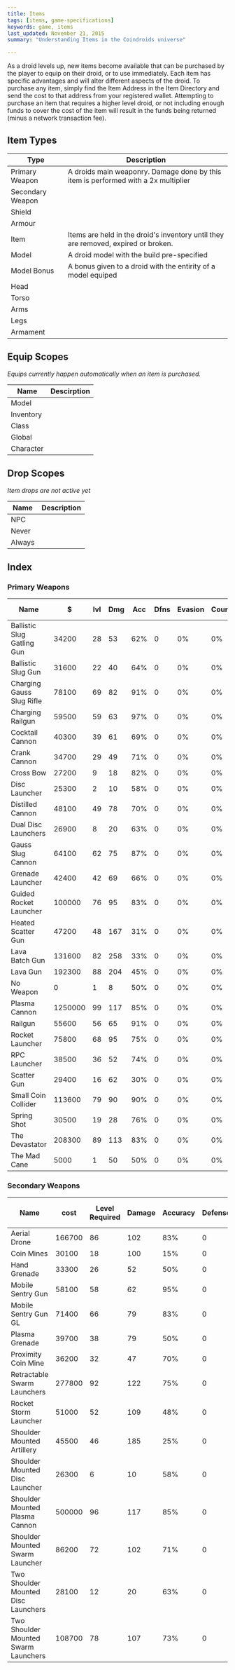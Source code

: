 ```yaml
---
title: Items
tags: [items, game-specifications]
keywords: game, items 
last_updated: November 21, 2015
summary: "Understanding Items in the Coindroids universe"

---
```


As a droid levels up, new items become available that can be purchased by the player to equip on their droid, or to use immediately. Each item has specific advantages and will alter different aspects of the droid.
To purchase any item, simply find the Item Address in the Item Directory and send the cost to that address from your registered wallet.
Attempting to purchase an item that requires a higher level droid, or not including enough funds to cover the cost of the item will result in the funds being returned (minus a network transaction fee).

## Item Types

|   Type | Description  |  
|------------------|----|
|Primary Weapon| A droids main weaponry. Damage done by this item is performed with a 2x multiplier |
|Secondary Weapon|| A droids secondary weapon.| 
|Shield| |
|Armour||
|Item| Items are held in the droid's inventory until they are removed, expired or broken. |
|Model| A droid model with the build pre-specified |
|Model Bonus| A bonus given to a droid with the entirity of a model equiped |
|Head| |
|Torso||
|Arms||
|Legs	||
|Armament||


## Equip Scopes

_Equips currently happen automatically when an item is purchased._

|Name | Descirption|
|----|------|
|Model| |
|Inventory| |
|Class | | 
|Global| |
|Character| |

## Drop Scopes

_Item drops are not active yet_

|Name| Description|
|----|----|
|NPC| |
|Never|| 
|Always||

## Index

### Primary Weapons

| Name                       | $    | lvl | Dmg | Acc | Dfns | Evasion | Counter | Health | Lasts | SDM | Drop Freq. | Drop Scope | Equip Scope |
|----------------------------|---------|----------------|--------|----------|---------|---------|----------------|-----------------|-------|-----------------------|----------------|------------|-------------|
| Ballistic Slug Gatling Gun | 34200   | 28             | 53     | 62%      | 0       | 0%      | 0%             | 0%              | 0     | 0.00                  | 0%             | NPC        | Global      |
| Ballistic Slug Gun         | 31600   | 22             | 40     | 64%      | 0       | 0%      | 0%             | 0%              | 0     | 0.00                  | 0%             | NPC        | Global      |
| Charging Gauss Slug Rifle  | 78100   | 69             | 82     | 91%      | 0       | 0%      | 0%             | 0%              | 0     | 0.25                  | 0%             | NPC        | Global      |
| Charging Railgun           | 59500   | 59             | 63     | 97%      | 0       | 0%      | 0%             | 0%              | 0     | 0.25                  | 0%             | NPC        | Global      |
| Cocktail Cannon            | 40300   | 39             | 61     | 69%      | 0       | 0%      | 0%             | 0%              | 0     | 12.00                 | 0%             | NPC        | Global      |
| Crank Cannon               | 34700   | 29             | 49     | 71%      | 0       | 0%      | 0%             | 0%              | 0     | 0.50                  | 0%             | NPC        | Global      |
| Cross Bow                  | 27200   | 9              | 18     | 82%      | 0       | 0%      | 0%             | 0%              | 0     | 5.00                  | 0%             | NPC        | Global      |
| Disc Launcher              | 25300   | 2              | 10     | 58%      | 0       | 0%      | 0%             | 0%              | 0     | 0.00                  | 0%             | NPC        | Global      |
| Distilled Cannon           | 48100   | 49             | 78     | 70%      | 0       | 0%      | 0%             | 0%              | 0     | 0.10                  | 0%             | NPC        | Global      |
| Dual Disc Launchers        | 26900   | 8              | 20     | 63%      | 0       | 0%      | 0%             | 0%              | 0     | 0.00                  | 0%             | NPC        | Global      |
| Gauss Slug Cannon          | 64100   | 62             | 75     | 87%      | 0       | 0%      | 0%             | 0%              | 0     | 0.00                  | 0%             | NPC        | Global      |
| Grenade Launcher           | 42400   | 42             | 69     | 66%      | 0       | 0%      | 0%             | 0%              | 0     | 0.00                  | 0%             | NPC        | Global      |
| Guided Rocket Launcher     | 100000  | 76             | 95     | 83%      | 0       | 0%      | 0%             | 0%              | 0     | 0.00                  | 0%             | NPC        | Global      |
| Heated Scatter Gun         | 47200   | 48             | 167    | 31%      | 0       | 0%      | 0%             | 0%              | 0     | 0.00                  | 0%             | NPC        | Global      |
| Lava Batch Gun             | 131600  | 82             | 258    | 33%      | 0       | 0%      | 0%             | 0%              | 0     | 0.00                  | 0%             | NPC        | Global      |
| Lava Gun                   | 192300  | 88             | 204    | 45%      | 0       | 0%      | 0%             | 0%              | 0     | 0.00                  | 0%             | NPC        | Global      |
| No Weapon                  | 0       | 1              | 8      | 50%      | 0       | 0%      | 0%             | 0%              | 0     | 0.00                  | 0%             | NPC        | Global      |
| Plasma Cannon              | 1250000 | 99             | 117    | 85%      | 0       | 0%      | 0%             | 0%              | 0     | 0.00                  | 0%             | NPC        | Global      |
| Railgun                    | 55600   | 56             | 65     | 91%      | 0       | 0%      | 0%             | 0%              | 0     | 0.00                  | 0%             | NPC        | Global      |
| Rocket Launcher            | 75800   | 68             | 95     | 75%      | 0       | 0%      | 0%             | 0%              | 0     | 0.00                  | 0%             | NPC        | Global      |
| RPC Launcher               | 38500   | 36             | 52     | 74%      | 0       | 0%      | 0%             | 0%              | 0     | 0.00                  | 0%             | NPC        | Global      |
| Scatter Gun                | 29400   | 16             | 62     | 30%      | 0       | 0%      | 0%             | 0%              | 0     | 0.00                  | 0%             | NPC        | Global      |
| Small Coin Collider        | 113600  | 79             | 90     | 90%      | 0       | 0%      | 0%             | 0%              | 0     | 0.75                  | 0%             | NPC        | Global      |
| Spring Shot                | 30500   | 19             | 28     | 76%      | 0       | 0%      | 0%             | 0%              | 0     | 0.50                  | 0%             | NPC        | Global      |
| The Devastator             | 208300  | 89             | 113    | 83%      | 0       | 0%      | 0%             | 0%              | 0     | 0.50                  | 0%             | NPC        | Global      |
| The Mad Cane               | 5000    | 1              | 50     | 50%      | 0       | 0%      | 0%             | 0%              | 0     | 0.00                  | 0%             | NPC        | Global      |

### Secondary Weapons

| Name                                 | cost   | Level Required | Damage | Accuracy | Defense | Evasion | Counter Attack | Health Increase | Lasts | Stage Damage Modifier | Drop Frequency | Drop Scope | Equip Scope |
|--------------------------------------|--------|----------------|--------|----------|---------|---------|----------------|-----------------|-------|-----------------------|----------------|------------|-------------|
| Aerial Drone                         | 166700 | 86             | 102    | 83%      | 0       | 0%      | 0%             | 0%              | 0     | 0.00                  | 0%             | NPC        | Global      |
| Coin Mines                           | 30100  | 18             | 100    | 15%      | 0       | 0%      | 0%             | 0%              | 0     | 0.00                  | 0%             | NPC        | Global      |
| Hand Grenade                         | 33300  | 26             | 52     | 50%      | 0       | 0%      | 0%             | 0%              | 0     | 0.00                  | 0%             | NPC        | Global      |
| Mobile Sentry Gun                    | 58100  | 58             | 62     | 95%      | 0       | 0%      | 0%             | 0%              | 0     | 0.00                  | 0%             | NPC        | Global      |
| Mobile Sentry Gun GL                 | 71400  | 66             | 79     | 83%      | 0       | 0%      | 0%             | 0%              | 0     | 0.00                  | 0%             | NPC        | Global      |
| Plasma Grenade                       | 39700  | 38             | 79     | 50%      | 0       | 0%      | 0%             | 0%              | 0     | 0.00                  | 0%             | NPC        | Global      |
| Proximity Coin Mine                  | 36200  | 32             | 47     | 70%      | 0       | 0%      | 0%             | 0%              | 0     | 0.00                  | 0%             | NPC        | Global      |
| Retractable Swarm Launchers          | 277800 | 92             | 122    | 75%      | 0       | 0%      | 0%             | 0%              | 0     | 0.00                  | 0%             | NPC        | Global      |
| Rocket Storm Launcher                | 51000  | 52             | 109    | 48%      | 0       | 0%      | 0%             | 0%              | 0     | 0.00                  | 0%             | NPC        | Global      |
| Shoulder Mounted Artillery           | 45500  | 46             | 185    | 25%      | 0       | 0%      | 0%             | 0%              | 0     | 0.00                  | 0%             | NPC        | Global      |
| Shoulder Mounted Disc Launcher       | 26300  | 6              | 10     | 58%      | 0       | 0%      | 0%             | 0%              | 0     | 0.00                  | 0%             | NPC        | Global      |
| Shoulder Mounted Plasma Cannon       | 500000 | 96             | 117    | 85%      | 0       | 0%      | 0%             | 0%              | 0     | 0.00                  | 0%             | NPC        | Global      |
| Shoulder Mounted Swarm Launcher      | 86200  | 72             | 102    | 71%      | 0       | 0%      | 0%             | 0%              | 0     | 0.00                  | 0%             | NPC        | Global      |
| Two Shoulder Mounted Disc Launchers  | 28100  | 12             | 20     | 63%      | 0       | 0%      | 0%             | 0%              | 0     | 0.00                  | 0%             | NPC        | Global      |
| Two Shoulder Mounted Swarm Launchers | 108700 | 78             | 107    | 73%      | 0       | 0%      | 0%             | 0%              | 0     | 0.00                  | 0%             | NPC        | Global      |
